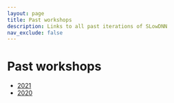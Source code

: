 ```yaml
---
layout: page
title: Past workshops
description: Links to all past iterations of SLowDNN
nav_exclude: false
---
```


# Past workshops

- [2021](https://sites.google.com/view/slowdnn2021/)
- [2020](https://sites.google.com/view/slowdnn/)

